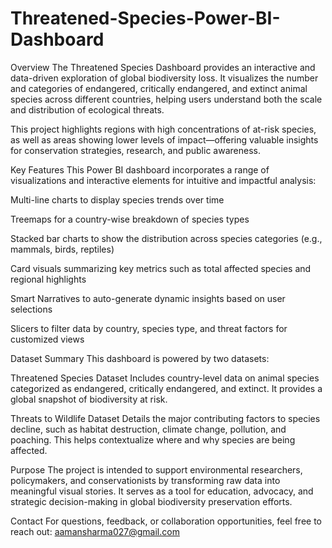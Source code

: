 # Threatened-Species-Power-BI-Dashboard

Overview
The Threatened Species Dashboard provides an interactive and data-driven exploration of global biodiversity loss. It visualizes the number and categories of endangered, critically endangered, and extinct animal species across different countries, helping users understand both the scale and distribution of ecological threats.

This project highlights regions with high concentrations of at-risk species, as well as areas showing lower levels of impact—offering valuable insights for conservation strategies, research, and public awareness.

Key Features
This Power BI dashboard incorporates a range of visualizations and interactive elements for intuitive and impactful analysis:

Multi-line charts to display species trends over time

Treemaps for a country-wise breakdown of species types

Stacked bar charts to show the distribution across species categories (e.g., mammals, birds, reptiles)

Card visuals summarizing key metrics such as total affected species and regional highlights

Smart Narratives to auto-generate dynamic insights based on user selections

Slicers to filter data by country, species type, and threat factors for customized views

Dataset Summary
This dashboard is powered by two datasets:

Threatened Species Dataset
Includes country-level data on animal species categorized as endangered, critically endangered, and extinct. It provides a global snapshot of biodiversity at risk.

Threats to Wildlife Dataset
Details the major contributing factors to species decline, such as habitat destruction, climate change, pollution, and poaching. This helps contextualize where and why species are being affected.

Purpose
The project is intended to support environmental researchers, policymakers, and conservationists by transforming raw data into meaningful visual stories. It serves as a tool for education, advocacy, and strategic decision-making in global biodiversity preservation efforts.

Contact
For questions, feedback, or collaboration opportunities, feel free to reach out:
aamansharma027@gmail.com
